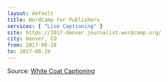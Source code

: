 ```yaml
---
layout: default
title: WordCamp for Publishers
services: [ "Live Captioning" ]
site: https://2017-denver.journalist.wordcamp.org/
city: Denver, CO
from: 2017-08-18
to: 2017-08-19
---
```


Source: [White Coat Captioning](http://www.whitecoatcaptioning.com/)
